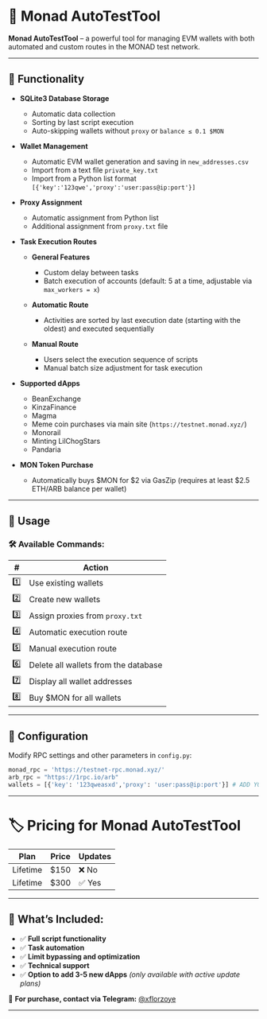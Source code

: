 # 🚀 **Monad AutoTestTool**  

**Monad AutoTestTool** – a powerful tool for managing EVM wallets with both automated and custom routes in the MONAD test network.  

---

## 📌 **Functionality**  

- **SQLite3 Database Storage**  
    - Automatic data collection  
    - Sorting by last script execution  
    - Auto-skipping wallets without `proxy` or `balance ≤ 0.1 $MON`  

- **Wallet Management**  
    - Automatic EVM wallet generation and saving in `new_addresses.csv`  
    - Import from a text file `private_key.txt`  
    - Import from a Python list format `[{'key':'123qwe','proxy':'user:pass@ip:port'}]`  

- **Proxy Assignment**  
    - Automatic assignment from Python list  
    - Additional assignment from `proxy.txt` file  

- **Task Execution Routes**  
  - **General Features**  
    - Custom delay between tasks  
    - Batch execution of accounts (default: 5 at a time, adjustable via `max_workers = x`)  

  - **Automatic Route**  
      - Activities are sorted by last execution date (starting with the oldest) and executed sequentially  

  - **Manual Route**  
      - Users select the execution sequence of scripts  
      - Manual batch size adjustment for task execution  

- **Supported dApps**  
    - BeanExchange  
    - KinzaFinance  
    - Magma  
    - Meme coin purchases via main site (`https://testnet.monad.xyz/`)  
    - Monorail  
    - Minting LilChogStars  
    - Pandaria  

- **MON Token Purchase**  
    - Automatically buys $MON for $2 via GasZip (requires at least $2.5 ETH/ARB balance per wallet)  

---

## 🚀 **Usage**  

### 🛠️ **Available Commands:**  
| #  | Action  |
|----|---------|
| 1️⃣  | Use existing wallets  |  
| 2️⃣  | Create new wallets  |
| 3️⃣  | Assign proxies from `proxy.txt`  |
| 4️⃣  | Automatic execution route  |
| 5️⃣  | Manual execution route  |
| 6️⃣  | Delete all wallets from the database  |
| 7️⃣  | Display all wallet addresses  |
| 8️⃣  | Buy $MON for all wallets  |  

---

## 🔧 **Configuration**  
Modify RPC settings and other parameters in `config.py`:  
```python
monad_rpc = 'https://testnet-rpc.monad.xyz/'
arb_rpc = "https://1rpc.io/arb"
wallets = [{'key': '123qweasxd','proxy': 'user:pass@ip:port'}] # ADD YOUR WALLETS AND PROXIES HERE
```

---

# 🏷️ **Pricing for Monad AutoTestTool**  

| Plan               | Price  | Updates  |
|--------------------|--------|----------|
| Lifetime          | $150   | ❌ No    |
| Lifetime          | $300   | ✅ Yes   |

---

## 📌 **What’s Included:**  
- ✅ **Full script functionality**  
- ✅ **Task automation**  
- ✅ **Limit bypassing and optimization**  
- ✅ **Technical support**  
- ✅ **Option to add 3-5 new dApps** *(only available with active update plans)*  

💬 **For purchase, contact via Telegram:** [@xflorzoye](https://t.me/xflorzoye)  

---

